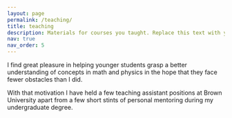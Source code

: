 ```yaml
---
layout: page
permalink: /teaching/
title: teaching
description: Materials for courses you taught. Replace this text with your description.
nav: true
nav_order: 5
---
```


I find great pleasure in helping younger students grasp a better understanding of concepts in math and physics in the hope that they face fewer obstacles than I did. 

With that motivation I have held a few teaching assistant positions at Brown University apart from a few short stints of personal mentoring during my undergraduate degree. 



